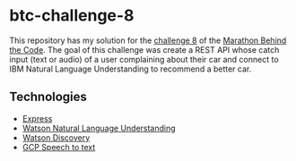 # btc-challenge-8

This repository has my solution for the [challenge 8](https://github.com/maratonadev-br/desafio-8-2020) of the [Marathon Behind the Code](https://maratona.dev/pt).
The goal of this challenge was create a REST API whose catch input (text or audio) of a user complaining about their car and connect to IBM Natural Language Understanding to recommend a better car.

## Technologies
- [Express](https://expressjs.com/pt-br/)
- [Watson Natural Language Understanding](https://www.ibm.com/br-pt/cloud/watson-natural-language-understanding)
- [Watson Discovery](https://www.ibm.com/cloud/watson-discovery)
- [GCP Speech to text](https://cloud.google.com/speech-to-text?hl=pt-br)
